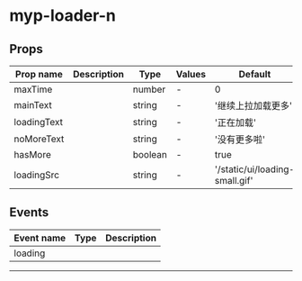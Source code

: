 # myp-loader-n

## Props

| Prop name   | Description | Type    | Values | Default                        |
| ----------- | ----------- | ------- | ------ | ------------------------------ |
| maxTime     |             | number  | -      | 0                              |
| mainText    |             | string  | -      | '继续上拉加载更多'             |
| loadingText |             | string  | -      | '正在加载'                     |
| noMoreText  |             | string  | -      | '没有更多啦'                   |
| hasMore     |             | boolean | -      | true                           |
| loadingSrc  |             | string  | -      | '/static/ui/loading-small.gif' |

## Events

| Event name | Type | Description |
| ---------- | ---- | ----------- |
| loading    |      |

---
